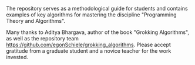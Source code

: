 The repository serves as a methodological guide for students and contains examples of key algorithms for mastering the discipline "Programming Theory and Algorithms".

Many thanks to Aditya Bhargava, author of the book "Grokking Algorithms", as well as the repository team https://github.com/egonSchiele/grokking_algorithms. Please accept gratitude from a graduate student and a novice teacher for the work invested.
